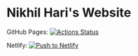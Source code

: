 # Nikhil Hari's Website

GitHub Pages: [![Actions Status](https://github.com/cruciformhawk7/nikhilhariwebsite/workflows/GitHub%20Pages/badge.svg)](https://github.com/CruciformHawk7/nikhilhariwebsite/actions?query=workflow%3A%22GitHub+Pages%22)

Netlify: [![Push to Netlify](https://github.com/CruciformHawk7/nikhilhariwebsite/workflows/Push%20to%20Netlify/badge.svg)](https://github.com/CruciformHawk7/nikhilhariwebsite/actions?query=workflow%3A%22Push+to+Netlify%22)
